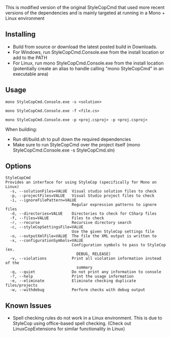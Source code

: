This is modified version of the original StyleCopCmd that used more recent versions of the dependencies and is mainly targeted at running in a Mono + Linux environment

Installing
----------
* Build from source or download the latest posted build in Downloads. 
* For Windows, run StyleCopCmd.Console.exe from the install location or add to the PATH
* For Linux, run mono StyleCopCmd.Console.exe from the install location (potentially create an alias to handle calling "mono StyleCopCmd" in an executable area)

Usage
------
```text
mono StyleCopCmd.Console.exe -s <solution>

mono StyleCopCmd.Console.exe -f <file.cs>

mono StyleCopCmd.Console.exe -p <proj.csproj> -p <proj.csproj>
```

When building:
* Run dll/build.sh to pull down the required dependencies
* Make sure to run StyleCopCmd over the project itself
(mono StyleCopCmd.Console.exe -s StyleCopCmd.sln)

Options
--------
```text
StyleCopCmd
Provides an interface for using StyleCop (specifically for Mono on Linux)
  -s, --solutionFiles=VALUE  Visual studio solution files to check
  -p, --projectFiles=VALUE   Visual Studio project files to check
  -i, --ignoreFilePattern=VALUE
                             Regular expression patterns to ignore files
  -d, --directories=VALUE    Directories to check for CSharp files
  -f, --files=VALUE          Files to check
  -r, --recurse              Recursive directory search
  -c, --styleCopSettingsFile=VALUE
                             Use the given StyleCop settings file
  -o, --outputXmlFile=VALUE  The file the XML output is written to
  -x, --configurationSymbols=VALUE
                             Configuration symbols to pass to StyleCop (ex. 
                               DEBUG, RELEASE)
  -v, --violations           Print all violation information instead of the 
                               summary
  -q, --quiet                Do not print any information to console
  -?, --help                 Print the usage information
  -e, --eliminate            Eliminate checking duplicate files/projects
  -w, --withdebug            Perform checks with debug output
```

Known Issues
-----------
* Spell checking rules do not work in a Linux environment. This is due to StyleCop using office-based spell checking. (Check out LinuxCopExtensions for similar functionality in Linux)
